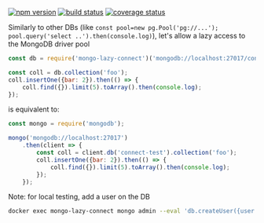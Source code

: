 [![npm version][npm-image]][npm-url]
[![build status][travis-image]][travis-url]
[![coverage status][codecov-image]][codecov-url]

Similarly to other DBs (like `const pool=new pg.Pool('pg://...'); pool.query('select ..').then(console.log)`), let's allow a lazy access to the MongoDB driver pool

```js
const db = require('mongo-lazy-connect')('mongodb://localhost:27017/connect-test');

const coll = db.collection('foo');
coll.insertOne({bar: 2}).then(() => {
	coll.find({}).limit(5).toArray().then(console.log);
});
```

is equivalent to:

```js
const mongo = require('mongodb');

mongo('mongodb://localhost:27017')
	.then(client => {
		const coll = client.db('connect-test').collection('foo');
		coll.insertOne({bar: 2}).then(() => {
			coll.find({}).limit(5).toArray().then(console.log);
		});
	});
```

Note: for local testing, add a user on the DB
```sh
docker exec mongo-lazy-connect mongo admin --eval 'db.createUser({user: "mlc", pwd: "hunter2", roles: [{role: "root", db: "admin"}]})'
```


[npm-image]: https://img.shields.io/npm/v/mongo-lazy-connect.svg?style=flat-square&maxAge=86400
[npm-url]: https://www.npmjs.com/package/mongo-lazy-connect
[travis-image]: https://img.shields.io/travis/caub/mongo-lazy-connect.svg?style=flat-square&maxAge=86400
[travis-url]: https://travis-ci.org/caub/mongo-lazy-connect
[codecov-image]: https://img.shields.io/codecov/c/github/caub/mongo-lazy-connect.svg?style=flat-square&maxAge=86400
[codecov-url]: https://codecov.io/gh/caub/mongo-lazy-connect
